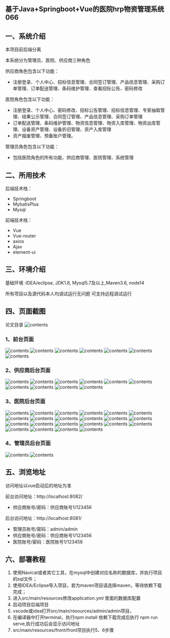 ## 基于Java+Springboot+Vue的医院hrp物资管理系统066

## 一、系统介绍

本项目前后端分离

本系统分为管理员、医院、供应商三种角色

供应商角色包含以下功能：
- 注册登录、个人中心、招标信息管理、合同签订管理、产品信息管理、采购订单管理、订单配送管理、条码维护管理、查看招标公告、密码修改

医院角色包含以下功能：
- 注册登录、个人中心、密码修改、招标公告管理、招标信息管理、专家抽取管理、结果公示管理、合同签订管理、产品信息管理、采购订单管理
- 订单配送管理、条码维护管理、物资信息管理、物资入库管理、物资出库管理、设备资产管理、设备折旧管理、资产入库管理
- 资产报废管理、预备账户管理。

管理员角色包含以下功能：
- 包括医院角色的所有功能、供应商管理、医院管理、系统管理

## 二、所用技术

后端技术栈：

- Springboot
- MybatisPlus
- Mysql

前端技术栈：

- Vue 
- Vue-router 
- axios 
- Ajax 
- element-ui

## 三、环境介绍

基础环境 :IDEA/eclipse, JDK1.8, Mysql5.7及以上,Maven3.6, node14

所有项目以及源代码本人均调试运行无问题 可支持远程调试运行

## 四、页面截图
论文目录
![contents](./picture/picture0.png)
### 1、前台页面
![contents](./picture/picture1.png)
![contents](./picture/picture2.png)
![contents](./picture/picture3.png)
![contents](./picture/picture4.png)
![contents](./picture/picture5.png)
![contents](./picture/picture6.png)
![contents](./picture/picture7.png)
### 2、供应商后台页面
![contents](./picture/picture8.png)
![contents](./picture/picture9.png)
![contents](./picture/picture10.png)
![contents](./picture/picture11.png)
![contents](./picture/picture12.png)
![contents](./picture/picture13.png)
![contents](./picture/picture14.png)
![contents](./picture/picture15.png)
![contents](./picture/picture16.png)
![contents](./picture/picture17.png)
### 3、医院后台页面
![contents](./picture/picture18.png)
![contents](./picture/picture19.png)
![contents](./picture/picture20.png)
![contents](./picture/picture21.png)
![contents](./picture/picture22.png)
![contents](./picture/picture23.png)
![contents](./picture/picture24.png)
![contents](./picture/picture25.png)
![contents](./picture/picture26.png)
![contents](./picture/picture27.png)
![contents](./picture/picture28.png)
![contents](./picture/picture29.png)
![contents](./picture/picture30.png)
![contents](./picture/picture31.png)
![contents](./picture/picture32.png)
![contents](./picture/picture33.png)
![contents](./picture/picture34.png)
![contents](./picture/picture35.png)
![contents](./picture/picture36.png)
![contents](./picture/picture37.png)
![contents](./picture/picture38.png)
![contents](./picture/picture39.png)
### 4、管理员后台页面
![contents](./picture/picture40.png)
![contents](./picture/picture41.png)

## 五、浏览地址
访问地址以vue启动后的地址为准

前台访问地址：http://localhost:8082/
- 供应商账号/密码：供应商账号1/123456

后台访问地址：http://localhost:8081/
- 管理员账号/密码：admin/admin
- 供应商账号/密码：供应商账号1/123456
- 医院账号/密码：医院账号1/123456
## 六、部署教程

1. 使用Navicat或者其它工具，在mysql中创建对应名称的数据库，并执行项目的sql文件；
2. 使用IDEA/Eclipse导入项目，若为maven项目请选择maven，等待依赖下载完成；
3. 进入src/main/resources修改application.yml 里面的数据库配置
4. 启动项目后端项目
5. vscode或idea打开src/main/resources/admin/admin项目，
6. 在编译器中打开terminal，执行npm install 依赖下载完成后执行 npm run serve,执行成功后会显示访问地址
7. src/main/resources/front/front项目执行5、6步骤
